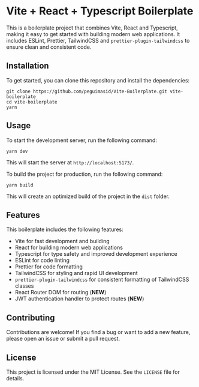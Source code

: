 # Vite + React + Typescript Boilerplate

This is a boilerplate project that combines Vite, React and Typescript, making it easy to get started with building modern web applications. It includes ESLint, Prettier, TailwindCSS and `prettier-plugin-tailwindcss` to ensure clean and consistent code.

## Installation

To get started, you can clone this repository and install the dependencies:

```
git clone https://github.com/peguimasid/Vite-Boilerplate.git vite-boilerplate
cd vite-boilerplate
yarn
```

## Usage

To start the development server, run the following command:

```
yarn dev
```

This will start the server at `http://localhost:5173/`.

To build the project for production, run the following command:

```
yarn build
```


This will create an optimized build of the project in the `dist` folder.

## Features

This boilerplate includes the following features:

- Vite for fast development and building
- React for building modern web applications
- Typescript for type safety and improved development experience
- ESLint for code linting
- Prettier for code formatting
- TailwindCSS for styling and rapid UI development
- `prettier-plugin-tailwindcss` for consistent formatting of TailwindCSS classes
- React Router DOM for routing (**NEW**)
- JWT authentication handler to protect routes (**NEW**)

## Contributing

Contributions are welcome! If you find a bug or want to add a new feature, please open an issue or submit a pull request.

## License

This project is licensed under the MIT License. See the `LICENSE` file for details.
